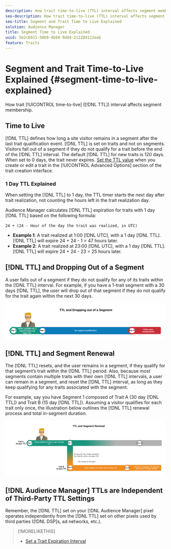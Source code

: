 ```yaml
---
description: How trait time-to-live (TTL) interval affects segment membership.
seo-description: How trait time-to-live (TTL) interval affects segment membership.
seo-title: Segment and Trait Time to Live Explained
solution: Audience Manager
title: Segment Time to Live Explained
uuid: 5b2c6911-50b9-4b68-9dd4-21128d112eab
feature: Traits
---
```


# Segment and Trait Time-to-Live Explained {#segment-time-to-live-explained}

How trait [!UICONTROL time-to-live] ([!DNL TTL]) interval affects segment membership.

<!-- segment-ttl-explained.xml -->

## Time to Live

[!DNL TTL] defines how long a site visitor remains in a segment after the last trait qualification event. [!DNL TTL] is set on traits and not on segments. Visitors fall out of a segment if they do not qualify for a trait before the end of the [!DNL TTL] interval. The default [!DNL TTL] for new traits is 120 days. When set to 0 days, the trait never expires. [Set the TTL value](../../features/traits/create-onboarded-rule-based-traits.md#set-expiration-interval) when you create or edit a trait in the [!UICONTROL Advanced Options] section of the trait creation interface.

### 1 Day TTL Explained

When setting the [!DNL TTL] to 1 day, the TTL timer starts the next day after trait realization, not counting the hours left in the trait realization day.

Audience Manager calculates [!DNL TTL] expiration for traits with 1 day [!DNL TTL] based on the following formula:

`24 + (24 - Hour of the day the trait was realized, in UTC)`

* **Example 1**: A trait realized at 1:00 [!DNL UTC], with a 1 day [!DNL TTL]. [!DNL TTL] will expire 24 + 24 - 1 = 47 hours later.
* **Example 2**: A trait realized at 23:00 [!DNL UTC], with a 1 day [!DNL TTL]. [!DNL TTL] will expire 24 + 24 - 23 = 25 hours later.

## [!DNL TTL] and Dropping Out of a Segment

A user falls out of a segment if they do not qualify for any of its traits within the [!DNL TTL] interval. For example, if you have a 1-trait segment with a 30 days [!DNL TTL], the user will drop out of that segment if they do not qualify for the trait again within the next 30 days.

![](assets/ttl-explained.png)

## [!DNL TTL] and Segment Renewal

The [!DNL TTL] resets, and the user remains in a segment, if they qualify for that segment’s trait within the [!DNL TTL] period. Also, because most segments contain multiple traits with their own [!DNL TTL] intervals, a user can remain in a segment, and reset the [!DNL TTL] interval, as long as they keep qualifying for any traits associated with the segment.

For example, say you have Segment 1 composed of Trait A (30 day [!DNL TTL]) and Trait B (15 day [!DNL TTL]). Assuming a visitor qualifies for each trait only once, the illustration below outlines the [!DNL TTL] renewal process and total in-segment duration.

![](assets/ttl-renewal.png)

## [!DNL Audience Manager] TTLs are Independent of Third-Party TTL Settings

Remember, the [!DNL TTL] set on your [!DNL Audience Manager] pixel operates independently from the [!DNL TTL] set on other pixels used by third parties ([!DNL DSP]s, ad networks, etc.).

>[!MORELIKETHIS]
>
>* [Set a Trait Expiration Interval](../../features/traits/create-onboarded-rule-based-traits.md#set-expiration-interval)
